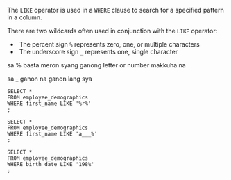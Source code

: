 The `LIKE` operator is used in a `WHERE` clause to search for a specified pattern in a column.

There are two wildcards often used in conjunction with the `LIKE` operator:

-  The percent sign `%` represents zero, one, or multiple characters
-  The underscore sign `_` represents one, single character

sa % basta meron syang ganong letter or number makkuha na

sa _ ganon na ganon lang sya

```
SELECT *
FROM employee_demographics
WHERE first_name LIKE '%r%'
;

SELECT *
FROM employee_demographics
WHERE first_name LIKE 'a___%'
;

SELECT *
FROM employee_demographics
WHERE birth_date LIKE '198%'
;
```